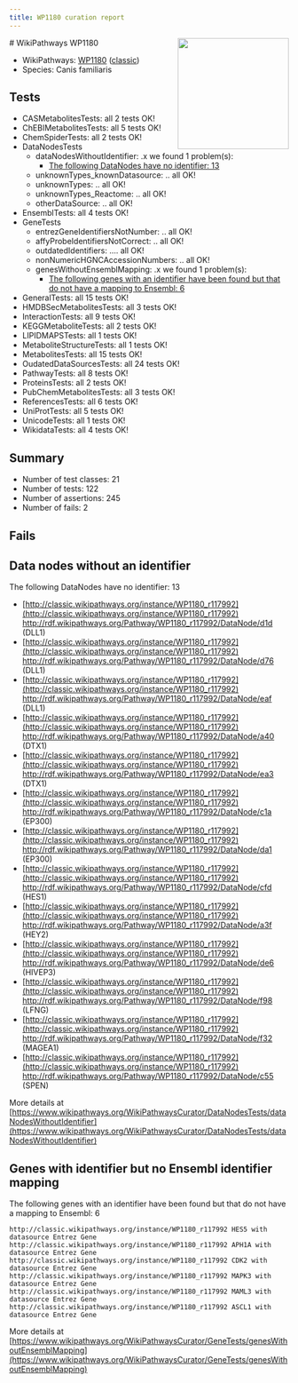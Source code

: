 ```yaml
---
title: WP1180 curation report
---
```


<img style="float: right; width: 200px" src="https://upload.wikimedia.org/wikipedia/commons/thumb/8/83/Wplogo_with_text_500.png/640px-Wplogo_with_text_500.png" />
# WikiPathways WP1180

* WikiPathways: [WP1180](https://wikipathways.org/pathways/WP1180) ([classic](https://classic.wikipathways.org/instance/WP1180))
* Species: Canis familiaris
## Tests
* CASMetabolitesTests: all 2 tests OK!
* ChEBIMetabolitesTests: all 5 tests OK!
* ChemSpiderTests: all 2 tests OK!
* DataNodesTests
    * dataNodesWithoutIdentifier: .x we found 1 problem(s):
        * [The following DataNodes have no identifier: 13](#8792c493)
    * unknownTypes_knownDatasource: .. all OK!
    * unknownTypes: .. all OK!
    * unknownTypes_Reactome: .. all OK!
    * otherDataSource: .. all OK!
* EnsemblTests: all 4 tests OK!
* GeneTests
    * entrezGeneIdentifiersNotNumber: .. all OK!
    * affyProbeIdentifiersNotCorrect: .. all OK!
    * outdatedIdentifiers: .... all OK!
    * nonNumericHGNCAccessionNumbers: .. all OK!
    * genesWithoutEnsemblMapping: .x we found 1 problem(s):
        * [The following genes with an identifier have been found but that do not have a mapping to Ensembl: 6](#40286d88)
* GeneralTests: all 15 tests OK!
* HMDBSecMetabolitesTests: all 3 tests OK!
* InteractionTests: all 9 tests OK!
* KEGGMetaboliteTests: all 2 tests OK!
* LIPIDMAPSTests: all 1 tests OK!
* MetaboliteStructureTests: all 1 tests OK!
* MetabolitesTests: all 15 tests OK!
* OudatedDataSourcesTests: all 24 tests OK!
* PathwayTests: all 8 tests OK!
* ProteinsTests: all 2 tests OK!
* PubChemMetabolitesTests: all 3 tests OK!
* ReferencesTests: all 6 tests OK!
* UniProtTests: all 5 tests OK!
* UnicodeTests: all 1 tests OK!
* WikidataTests: all 4 tests OK!


## Summary

* Number of test classes: 21
* Number of tests: 122
* Number of assertions: 245
* Number of fails: 2

## Fails

<a name="8792c493" />

## Data nodes without an identifier

The following DataNodes have no identifier: 13

* [http://classic.wikipathways.org/instance/WP1180_r117992](http://classic.wikipathways.org/instance/WP1180_r117992) http://rdf.wikipathways.org/Pathway/WP1180_r117992/DataNode/d1d (DLL1)
* [http://classic.wikipathways.org/instance/WP1180_r117992](http://classic.wikipathways.org/instance/WP1180_r117992) http://rdf.wikipathways.org/Pathway/WP1180_r117992/DataNode/d76 (DLL1)
* [http://classic.wikipathways.org/instance/WP1180_r117992](http://classic.wikipathways.org/instance/WP1180_r117992) http://rdf.wikipathways.org/Pathway/WP1180_r117992/DataNode/eaf (DLL1)
* [http://classic.wikipathways.org/instance/WP1180_r117992](http://classic.wikipathways.org/instance/WP1180_r117992) http://rdf.wikipathways.org/Pathway/WP1180_r117992/DataNode/a40 (DTX1)
* [http://classic.wikipathways.org/instance/WP1180_r117992](http://classic.wikipathways.org/instance/WP1180_r117992) http://rdf.wikipathways.org/Pathway/WP1180_r117992/DataNode/ea3 (DTX1)
* [http://classic.wikipathways.org/instance/WP1180_r117992](http://classic.wikipathways.org/instance/WP1180_r117992) http://rdf.wikipathways.org/Pathway/WP1180_r117992/DataNode/c1a (EP300)
* [http://classic.wikipathways.org/instance/WP1180_r117992](http://classic.wikipathways.org/instance/WP1180_r117992) http://rdf.wikipathways.org/Pathway/WP1180_r117992/DataNode/da1 (EP300)
* [http://classic.wikipathways.org/instance/WP1180_r117992](http://classic.wikipathways.org/instance/WP1180_r117992) http://rdf.wikipathways.org/Pathway/WP1180_r117992/DataNode/cfd (HES1)
* [http://classic.wikipathways.org/instance/WP1180_r117992](http://classic.wikipathways.org/instance/WP1180_r117992) http://rdf.wikipathways.org/Pathway/WP1180_r117992/DataNode/a3f (HEY2)
* [http://classic.wikipathways.org/instance/WP1180_r117992](http://classic.wikipathways.org/instance/WP1180_r117992) http://rdf.wikipathways.org/Pathway/WP1180_r117992/DataNode/de6 (HIVEP3)
* [http://classic.wikipathways.org/instance/WP1180_r117992](http://classic.wikipathways.org/instance/WP1180_r117992) http://rdf.wikipathways.org/Pathway/WP1180_r117992/DataNode/f98 (LFNG)
* [http://classic.wikipathways.org/instance/WP1180_r117992](http://classic.wikipathways.org/instance/WP1180_r117992) http://rdf.wikipathways.org/Pathway/WP1180_r117992/DataNode/f32 (MAGEA1)
* [http://classic.wikipathways.org/instance/WP1180_r117992](http://classic.wikipathways.org/instance/WP1180_r117992) http://rdf.wikipathways.org/Pathway/WP1180_r117992/DataNode/c55 (SPEN)


More details at [https://www.wikipathways.org/WikiPathwaysCurator/DataNodesTests/dataNodesWithoutIdentifier](https://www.wikipathways.org/WikiPathwaysCurator/DataNodesTests/dataNodesWithoutIdentifier)

<a name="40286d88" />

## Genes with identifier but no Ensembl identifier mapping

The following genes with an identifier have been found but that do not have a mapping to Ensembl: 6
```
http://classic.wikipathways.org/instance/WP1180_r117992 HES5 with datasource Entrez Gene
http://classic.wikipathways.org/instance/WP1180_r117992 APH1A with datasource Entrez Gene
http://classic.wikipathways.org/instance/WP1180_r117992 CDK2 with datasource Entrez Gene
http://classic.wikipathways.org/instance/WP1180_r117992 MAPK3 with datasource Entrez Gene
http://classic.wikipathways.org/instance/WP1180_r117992 MAML3 with datasource Entrez Gene
http://classic.wikipathways.org/instance/WP1180_r117992 ASCL1 with datasource Entrez Gene
```

More details at [https://www.wikipathways.org/WikiPathwaysCurator/GeneTests/genesWithoutEnsemblMapping](https://www.wikipathways.org/WikiPathwaysCurator/GeneTests/genesWithoutEnsemblMapping)

